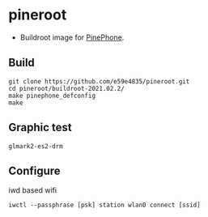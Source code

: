 # pineroot

* Buildroot image for [PinePhone](https://wiki.pine64.org/index.php/PinePhone).

## Build

```
git clone https://github.com/e59e4835/pineroot.git
cd pineroot/buildroot-2021.02.2/
make pinephone_defconfig
make
```

## Graphic test

```
glmark2-es2-drm
```

## Configure

iwd based wifi

```
iwctl --passphrase [psk] station wlan0 connect [ssid]
```

